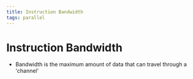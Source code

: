 ```yaml
---
title: Instruction Bandwidth
tags: parallel 
---
```


# Instruction Bandwidth
- Bandwidth is the maximum amount of data that can travel through a 'channel'


